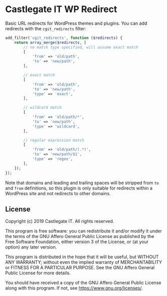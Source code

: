 # Castlegate IT WP Redirect

Basic URL redirects for WordPress themes and plugins. You can add redirects with the `cgit_redirects` filter:

~~~ php
add_filter('cgit_redirects', function ($redirects) {
    return array_merge($redirects, [
        // no match type specified, will assume exact match
        [
            'from' => 'old/path',
            'to' => 'new/path',
        ],

        // exact match
        [
            'from' => 'old/path',
            'to' => 'new/path',
            'type' => 'exact',
        ],

        // wildcard match
        [
            'from' => 'old/path/*',
            'to' => 'new/path',
            'type' => 'wildcard',
        ],

        // regular expression match
        [
            'from' => 'old/path/(.*)',
            'to' => 'new/path/$1',
            'type' => 'regex',
        ],
    ]);
});
~~~

Note that domains and leading and trailing spaces will be stripped from `to` and `from` definitions, so this plugin is only suitable for redirects within a WordPress site and not redirects to other domains.

## License

Copyright (c) 2019 Castlegate IT. All rights reserved.

This program is free software: you can redistribute it and/or modify it under the terms of the GNU Affero General Public License as published by the Free Software Foundation, either version 3 of the License, or (at your option) any later version.

This program is distributed in the hope that it will be useful, but WITHOUT ANY WARRANTY; without even the implied warranty of MERCHANTABILITY or FITNESS FOR A PARTICULAR PURPOSE. See the GNU Affero General Public License for more details.

You should have received a copy of the GNU Affero General Public License along with this program. If not, see <https://www.gnu.org/licenses/>.
